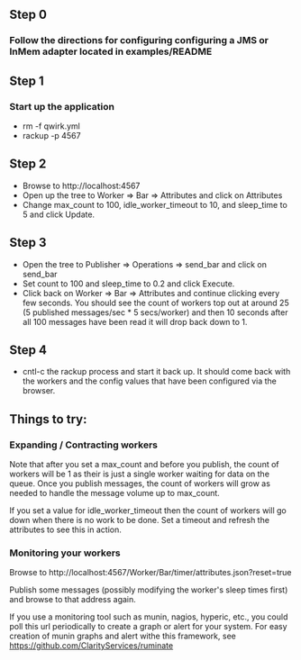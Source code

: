## Step 0
### Follow the directions for configuring configuring a JMS or InMem adapter located in examples/README

## Step 1
### Start up the application
* rm -f qwirk.yml
* rackup -p 4567

## Step 2
* Browse to http://localhost:4567
* Open up the tree to Worker => Bar => Attributes and click on Attributes
* Change max\_count to 100, idle\_worker\_timeout to 10, and sleep\_time to 5 and click Update.

## Step 3
* Open the tree to Publisher => Operations => send\_bar and click on send\_bar
* Set count to 100 and sleep\_time to 0.2 and click Execute.
* Click back on Worker => Bar => Attributes and continue clicking every few seconds.  You
  should see the count of workers top out at around 25 (5 published messages/sec * 5 secs/worker)
  and then 10 seconds after all 100 messages have been read it will drop back down to 1.

## Step 4
* cntl-c the rackup process and start it back up.  It should come back with
  the workers and the config values that have been configured via the browser.

## Things to try:

### Expanding / Contracting workers

Note that after you set a max\_count and before you publish, the count of workers will be
1 as their is just a single worker waiting for data on the queue.  Once you publish messages,
the count of workers will grow as needed to handle the message volume up to max\_count.

If you set a value for idle\_worker\_timeout then the count of workers will go down when there
is no work to be done.  Set a timeout and refresh the attributes to see this in action.

### Monitoring your workers

Browse to http://localhost:4567/Worker/Bar/timer/attributes.json?reset=true

Publish some messages (possibly modifying the worker's sleep times first) and browse to that address again.

If you use a monitoring tool such as munin, nagios, hyperic, etc., you could poll this url periodically to create
a graph or alert for your system.  For easy creation of munin graphs and alert withe this framework, see
https://github.com/ClarityServices/ruminate

